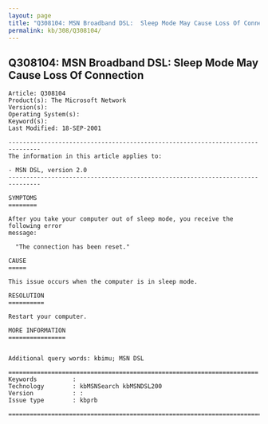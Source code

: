 ```yaml
---
layout: page
title: "Q308104: MSN Broadband DSL:  Sleep Mode May Cause Loss Of Connection"
permalink: kb/308/Q308104/
---
```


## Q308104: MSN Broadband DSL:  Sleep Mode May Cause Loss Of Connection

	Article: Q308104
	Product(s): The Microsoft Network
	Version(s): 
	Operating System(s): 
	Keyword(s): 
	Last Modified: 18-SEP-2001
	
	-------------------------------------------------------------------------------
	The information in this article applies to:
	
	- MSN DSL, version 2.0 
	-------------------------------------------------------------------------------
	
	SYMPTOMS
	========
	
	After you take your computer out of sleep mode, you receive the following error
	message:
	
	  "The connection has been reset."
	
	CAUSE
	=====
	
	This issue occurs when the computer is in sleep mode.
	
	RESOLUTION
	==========
	
	Restart your computer.
	
	MORE INFORMATION
	================
	
	
	Additional query words: kbimu; MSN DSL
	
	======================================================================
	Keywords          :  
	Technology        : kbMSNSearch kbMSNDSL200
	Version           : :
	Issue type        : kbprb
	
	=============================================================================
	
